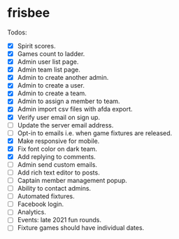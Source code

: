 # frisbee

Todos:

- [x] Spirit scores.
- [x] Games count to ladder.
- [x] Admin user list page.
- [x] Admin team list page.
- [x] Admin to create another admin.
- [x] Admin to create a user.
- [x] Admin to create a team.
- [x] Admin to assign a member to team.
- [x] Admin import csv files with afda export.
- [x] Verify user email on sign up.
- [ ] Update the server email address.
- [ ] Opt-in to emails i.e. when game fixtures are released.
- [x] Make responsive for mobile.
- [x] Fix font color on dark team.
- [x] Add replying to comments.
- [ ] Admin send custom emails.
- [ ] Add rich text editor to posts.
- [ ] Captain member management popup.
- [ ] Ability to contact admins.
- [ ] Automated fixtures.
- [ ] Facebook login.
- [ ] Analytics.
- [ ] Events: late 2021 fun rounds.
- [ ] Fixture games should have individual dates.
